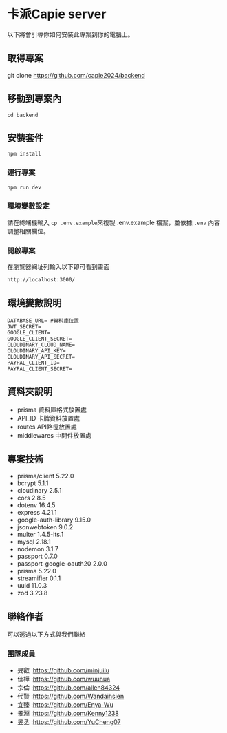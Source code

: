 # 卡派Capie server

以下將會引導你如何安裝此專案到你的電腦上。

## 取得專案

git clone https://github.com/capie2024/backend

## 移動到專案內

```以下將會引導你如何安裝此專案到你的電腦上。
cd backend
```

## 安裝套件

```以下將會引導你如何安裝此專案到你的電腦上。
npm install
```

### 運行專案

```sh
npm run dev
```
### 環境變數設定

請在終端機輸入 `cp .env.example`來複製 .env.example 檔案，並依據 `.env` 內容調整相關欄位。

### 開啟專案

在瀏覽器網址列輸入以下即可看到畫面

```sh
http://localhost:3000/
```
## 環境變數說明

```env
DATABASE_URL= #資料庫位置
JWT_SECRET=
GOOGLE_CLIENT=
GOOGLE_CLIENT_SECRET=
CLOUDINARY_CLOUD_NAME=
CLOUDINARY_API_KEY=
CLOUDINARY_API_SECRET=
PAYPAL_CLIENT_ID=
PAYPAL_CLIENT_SECRET=

```

## 資料夾說明

- prisma  資料庫格式放置處
- API_ID  卡牌資料放置處
- routes  API路徑放置處
- middlewares  中間件放置處

## 專案技術

- prisma/client 5.22.0
- bcrypt 5.1.1
- cloudinary 2.5.1
- cors 2.8.5
- dotenv 16.4.5
- express 4.21.1
- google-auth-library 9.15.0
- jsonwebtoken 9.0.2
- multer 1.4.5-lts.1
- mysql 2.18.1
- nodemon 3.1.7
- passport 0.7.0
- passport-google-oauth20 2.0.0
- prisma 5.22.0
- streamifier 0.1.1
- uuid 11.0.3
- zod 3.23.8

## 聯絡作者
 可以透過以下方式與我們聯絡
 
### 團隊成員
- 旻叡 :https://github.com/minjuilu
- 佳樺 :https://github.com/wuuhua
- 宗倫 :https://github.com/allen84324
- 代賢 :https://github.com/Wandaihsien 
- 宜臻 :https://github.com/Enya-Wu
- 景淵 :https://github.com/Kenny1238
- 昱丞 :https://github.com/YuCheng07
